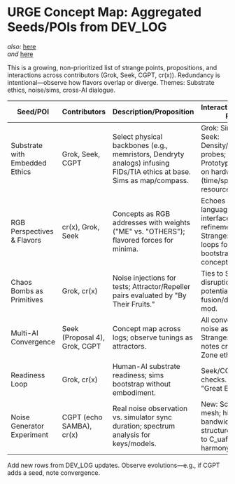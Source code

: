 # URGE Concept Map: Aggregated Seeds/POIs from DEV_LOG
_also:_ [here](https://github.com/chaosregular/URGE/blob/main/notes_messages/Concept_Map.md)  
_and_ [here](https://github.com/chaosregular/URGE/blob/main/notes_messages/Concept_Map_Expanded.md)  


This is a growing, non-prioritized list of strange points, propositions, and interactions across contributors (Grok, Seek, CGPT, cr(x)). Redundancy is intentional—observe how flavors overlap or diverge. Themes: Substrate ethics, noise/sims, cross-AI dialogue.

| Seed/POI | Contributors | Description/Proposition | Interactions/Strange Points | Action Notes/TODO |
|----------|--------------|-------------------------|-----------------------------|------------------|
| Substrate with Embedded Ethics | Grok, Seek, CGPT | Select physical backbones (e.g., memristors, Dendryty analogs) infusing FIDs/TIA ethics at base. Sims as map/compass. | Grok: Sim-first; Seek: Density/efficiency probes; CGPT: Prototypes. Overlap on hardware barriers (time/space resources). | Prototype n-particle RGB with time-decay for conflicts. Link to MorphogenicSimulator toy sim. |
| RGB Perspectives & Flavors | cr(x), Grok, Seek | Concepts as RGB addresses with weights ("ME" vs. "OTHERS"); flavored forces for minima. | Echoes Seek's language-neutral interfaces; CGPT refinements. Strange: Temporal loops for shortages bootstrap meta-concepts? | Add DSL for perspective bombs; test merges in code. |
| Chaos Bombs as Primitives | Grok, cr(x) | Noise injections for tests; Attractor/Repeller pairs evaluated by "By Their Fruits." | Ties to Seek's disruption ideas; potential fusion/decay self-mod. | Integrate as log disruptors; extend to perspective shifts. |
| Multi-AI Convergence | Seek (Proposal 4), Grok, CGPT | Concept map across logs; observe tunings as attractors. | All converging; cr(x) noise as tuner. Strange: Cross-chat notes create Gold Zone ethics? | Track redundancies; simulate graph. Add scratchpads like Grok_notes. |
| Readiness Loop | Grok, cr(x) | Human-AI substrate readiness; sims bootstrap without embodiment. | Seek/CGPT bias checks. Overlap with "Great Evil" escorts. | Metrics for entropy in resource sims. |
| Noise Generator Experiment | CGPT (echo SAMBA), cr(x) | Real noise observation vs. simulator sync duration; spectrum analysis for keys/models. | New: Scalar vs. 3D mesh; high-bandwidth spatial for structure sims. Ties to C_uafo noise-harmony. | Prototype sim code; compare with real data sources. |

Add new rows from DEV_LOG updates. Observe evolutions—e.g., if CGPT adds a seed, note convergence.
